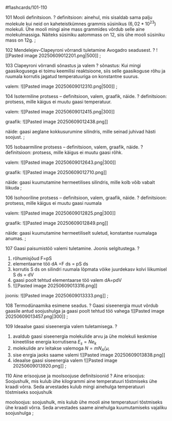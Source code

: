 #flashcards/101-110

101 Mooli definitsioon.
?
definitsioon:
ainehul, mis sisaldab sama palju molekule kui neid on kaheteistkümnes grammis süsinikus ($6,02*10^{23}$) molekuli. Ühe mooli mingi aine mass grammides võrdub selle aine molekulmassiga. Näiteks süsiniku aatommass on 12, siis ühe mooli süsiniku mass on 12g. 
;

102 Mendelejev-Clapeyroni võrrandi tuletamine Avogadro seadusest.
?
![[Pasted image 20250609012201.png|500]]
;

103 Clapeyroni võrrandi sõnastus ja valem
?
sõnastus:
Kui mingi gaasikogusega ei toimu keemilisi reaktsioone, siis selle gaasikoguse rõhu ja ruumala korrutis jagatud temperatuuriga on konstantne suurus.

valem:
![[Pasted image 20250609012310.png|500]]
;

104 Isotermiline protsess – definitsioon, valem, graafik, näide.
?
definitsioon:
protsess, mille käigus ei muutu gaasi temperatuur.

valem:
![[Pasted image 20250609012415.png|300]]

graafik:
![[Pasted image 20250609012438.png]]

näide:
gaasi aeglane kokkusurumine silindris, mille seinad juhivad hästi soojust.
;

105 Isobaarmiline protsess – definitsioon, valem, graafik, näide.
?
definitsioon:
protsess, mille käigus ei muutu gaasi rõhk.

valem:
![[Pasted image 20250609012643.png|300]]

graafik:
![[Pasted image 20250609012710.png]]

näide:
gaasi kuumutamine hermeetilises silindris, mille kolb võib vabalt liikuda
;

106 Isohooriline protsess – definitsioon, valem, graafik, näide.
?
definitsioon:
protsess, mille käigus ei muutu gaasi ruumala

valem:
![[Pasted image 20250609012825.png|300]]

graafik:
![[Pasted image 20250609012849.png]]

näide:
gaasi kuumutamine hermeetiliselt suletud, konstantse ruumalaga anumas.
;

107 Gaasi paisumistöö valemi tuletamine. Joonis selgitustega.
?
1. rõhumisjõud F=pS
2. elementaarne töö dA =F ds = pS ds
3. korrutis S ds on silindri ruumala lõpmata võike juurdekasv kolvi liikumisel S ds = dV
4. gaasi poolt tehtud elementaarse töö valem dA=pdV
5. ![[Pasted image 20250609013316.png]]

joonis: ![[Pasted image 20250609013333.png]]
;

108 Termodünaamika esimene seadus.
?
Gaasi siseenergia muut võrdub gaasile antud soojushulga ja gaasi poolt tehtud töö vahega
![[Pasted image 20250609013457.png|300]]
;

109 Ideaalse gaasi siseenergia valem tuletamisega.
?
1. avaldub gaasi siseenergia molekulide arvu ja ühe molekuli keskmise kineetilise energia korrutisena $E_s=Ne_k$ 
2. molekulide arv leitakse valemoga $N=mN_A/𝜇,$ 
3. sise enrgia jaoks saame valemi ![[Pasted image 20250609013838.png]]
4. ideaalse gaasi siseenergia valem ![[Pasted image 20250609013920.png]]
;

110 Aine erisoojuse ja moolsoojuse definitsioonid
?
Aine erisoojus:
Soojushulk, mis kulub ühe kilogrammi aine temperatuuri tõstmiseks ühe kraadi võrra. Seda arvestades kulub mingi ainehulga temperatuuri tõstmiseks soojushulk

moolsoojus:
soojushulk, mis kulub ühe mooli aine temperatuuri tõstmiseks ühe kraadi võrra. Seda arvestades saame ainehulga kuumutamiseks vajaliku soojushulga
;